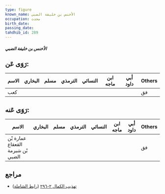 ```yaml
---
type: figure
known_name: الأخنس بن خليفة الضبي
occupation: محدث
birth_date:
passing_date:
tahdhib_id: 289
---
```

##### الأخنس بن خليفة الضبي

## رَوَى عَن:
| الاسم | البخاري | مسلم | الترمذي | النسائي | ابن ماجه | أبي داود | Others |
| ----- | ------- | ---- | ------- | ------- | -------- | -------- | ------ |
| كعب   |         |      |         |         |          |          | فق     |
## رَوَى عَنه:
| الاسم                             | البخاري | مسلم | الترمذي | النسائي | ابن ماجه | أبي داود | Others |
| --------------------------------- | ------- | ---- | ------- | ------- | -------- | -------- | ------ |
| عمارة بْن القعقاع بْن شبرمة الضبي |         |      |         |         |          |          | فق     |
## مراجع
- [تهذيب الكمال ٢-٢٩٦](obsidian://open?vault=Tahdhib-al-Kamal&file=Figures/٢٨٩-الأخنس%20بن%20خليفة%20الضبي) ([رابط الشاملة](https://shamela.ws/book/3722/777))